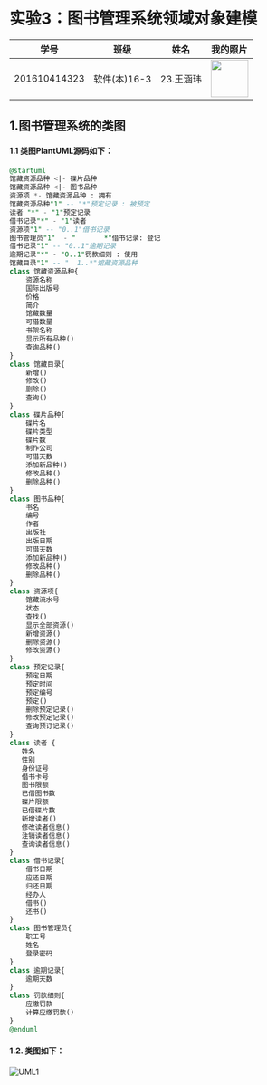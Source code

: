实验3：图书管理系统领域对象建模
=======
    
学号|班级|姓名|我的照片
:-:|:-:|:-:|:-:
201610414323|软件(本)16-3|23.王涵玮|<img src="https://github.com/WangHanWei19971211/is_analysis/blob/master/test1/myself.jpg" width="66"/>

1.图书管理系统的类图
---------
#### 1.1 类图PlantUML源码如下：
~~~sql
@startuml
馆藏资源品种 <|- 碟片品种
馆藏资源品种 <|- 图书品种
资源项 *- 馆藏资源品种 : 拥有
馆藏资源品种"1" -- "*"预定记录 : 被预定
读者 "*" - "1"预定记录
借书记录"*" - "1"读者
资源项"1" -- "0..1"借书记录
图书管理员"1"  - "       *"借书记录: 登记
借书记录"1" -- "0..1"逾期记录
逾期记录"*" - "0..1"罚款细则 : 使用
馆藏目录"1" -- "  1..*"馆藏资源品种
class 馆藏资源品种{
    资源名称
    国际出版号
    价格
    简介
    馆藏数量
    可借数量
    书架名称
    显示所有品种()
    查询品种()
}
class 馆藏目录{
    新增()
    修改()
    删除()
    查询()
}
class 碟片品种{
    碟片名
    碟片类型
    碟片数
    制作公司
    可借天数
    添加新品种()
    修改品种()
    删除品种()
}
class 图书品种{
    书名
    编号
    作者
    出版社
    出版日期
    可借天数
    添加新品种()
    修改品种()
    删除品种()
}
class 资源项{
    馆藏流水号
    状态
    查找()
    显示全部资源()
    新增资源()
    删除资源()
    修改资源()
}
class 预定记录{
    预定日期
    预定时间
    预定编号
    预定()
    删除预定记录()
    修改预定记录()
    查询预订记录()
}
class 读者 {
   姓名
   性别
   身份证号
   借书卡号
   图书限额
   已借图书数
   碟片限额
   已借碟片数
   新增读者()
   修改读者信息()
   注销读者信息()
   查询读者信息()
}
class 借书记录{
    借书日期
    应还日期
    归还日期
    经办人
    借书()
    还书()
}
class 图书管理员{
    职工号
    姓名
    登录密码
}
class 逾期记录{
    逾期天数
}
class 罚款细则{
    应缴罚款
    计算应缴罚款()
}
@enduml
~~~
#### 1.2. 类图如下：

![UML1](https://github.com/WangHanWei19971211/is_analysis/blob/master/test3/uml3-p170-8.17.png)
